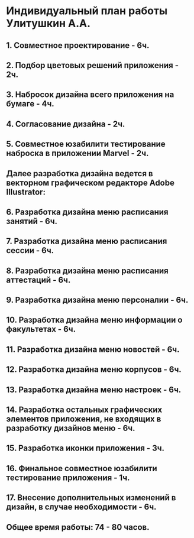 # Индивидуальный план работы Улитушкин А.А.

## 1. Совместное проектирование - 6ч.
## 2. Подбор цветовых решений приложения - 2ч.
## 3. Набросок дизайна всего приложения на бумаге - 4ч.
## 4. Согласование дизайна - 2ч.
## 5. Совместное юзабилити тестирование наброска в приложении Marvel - 2ч.
## Далее разработка дизайна ведется в векторном графическом редакторе Adobe Illustrator:
## 6. Разработка дизайна меню расписания занятий - 6ч.
## 7. Разработка дизайна меню расписания сессии - 6ч.
## 8. Разработка дизайна меню расписания аттестаций - 6ч.
## 9. Разработка дизайна меню персоналии - 6ч.
## 10. Разработка дизайна меню информации о факультетах - 6ч.
## 11. Разработка дизайна меню новостей - 6ч.
## 12. Разработка дизайна меню корпусов - 6ч.
## 13. Разработка дизайна меню настроек - 6ч.
## 14. Разработка остальных графических элементов приложения, не входящих в разработку дизайнов меню - 6ч.
## 15. Разработка иконки приложения - 3ч.
## 16. Финальное совместное юзабилити тестирование приложения - 1ч.
## 17. Внесение дополнительных изменений в дизайн, в случае необходимости - 6ч.
## Общее время работы: 74 - 80 часов.
